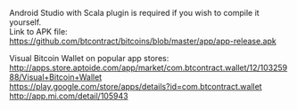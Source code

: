 Android Studio with Scala plugin is required if you wish to compile it yourself.  
Link to APK file: https://github.com/btcontract/bitcoins/blob/master/app/app-release.apk  

Visual Bitcoin Wallet on popular app stores:  
http://apps.store.aptoide.com/app/market/com.btcontract.wallet/12/10325988/Visual+Bitcoin+Wallet  
https://play.google.com/store/apps/details?id=com.btcontract.wallet  
http://app.mi.com/detail/105943
